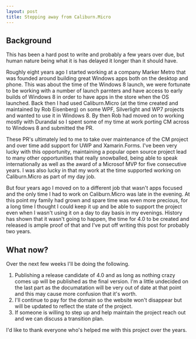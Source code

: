 ```yaml
---
layout: post
title: Stepping away from Caliburn.Micro
---
```


## Background
This has been a hard post to write and probably a few years over due, but human nature being what it is has delayed it longer than it should have.

Roughly eight years ago I started working at a company Marker Metro that was founded around building great Windows apps both on the desktop and phone. This was about the time of the Windows 8 launch, we were fortunate to be working with a number of launch parnters and have access to early builds of Windows 8 in order to have apps in the store when the OS launched. Back then I had used Caliburn.Micro (at the time created and maintained by Rob Eisenberg) on some WPF, Silverlight and WP7 projects and wanted to use it in Windows 8. By then Rob had moved on to working mostly with Durandal so I spent some of my time at work porting CM across to Windows 8 and submitted the PR.

These PR's ultimately led to me to take over maintenance of the CM project and over time add support for UWP and Xamarin.Forms. I've been very lucky with this opportunity, maintaining a popular open source project lead to many other opportunities that really snowballed, being able to speak internationally as well as the award of a Microsof MVP for five consecutive years. I was also lucky in that my work at the time supported working on Caliburn.Micro as part of my day job.

But four years ago I moved on to a different job that wasn't apps focused and the only time I had to work on Caliburn.Micro was late in the evening. At this point my family had grown and spare time was even more precious, for a long time I thought I could keep it up and be able to support the project even when I wasn't using it on a day to day basis in my evenings. History has shown that it wasn't going to happen, the time for 4.0 to be created and released is ample proof of that and I've put off writing this post for probably two years.

## What now?
Over the next few weeks I'll be doing the following.

1. Publishing a release candidate of 4.0 and as long as nothing crazy comes up will be published as the final version. I'm a little undecided on the last part as the documatation will be very out of date at that point and this may cause more confusion that it's worth.
2. I'll continue to pay for the domain so the website won't disappear but will be updated to reflect the state of the project.
3. If someone is willing to step up and help maintain the project reach out and we can discuss a transition plan.

I'd like to thank everyone who's helped me with this project over the years.
